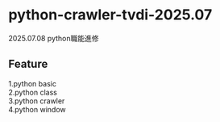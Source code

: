 # python-crawler-tvdi-2025.07
2025.07.08 python職能進修

## Feature

1.python basic  
2.python class  
3.python crawler  
4.python window  

